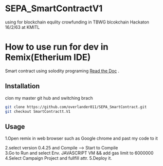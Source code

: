 # SEPA_SmartContractV1
using for blockchain equlity crowfunding in TBWG blcokchain Hackaton 16/2/63 at KMITL 
# How to use run for  dev in Remix(Etherium IDE)

Smart contract using solodity programing [Read the Doc](https://solidity.readthedocs.io/en/v0.6.2/) .

## Installation

clon my master git hub and switching brach
```bash
git clone https://github.com/overlander011/SEPA_SmartContract.git
git checkout SmartContractt.V1
```

## Usage
1.Open remix in web browser such as Google chrome and past my code to it 

2.select version 0.4.25 and Compile --> Start to Compile  
3.Go to Run and select Env. JAVASCRIPT VM && add gas limit to 6000000
4.Select Campaign Project and fullfill attr. 
5.Deploy it.

